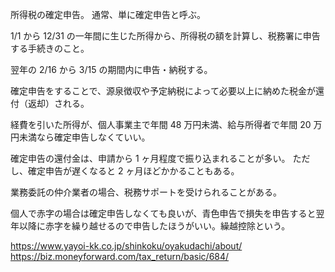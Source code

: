 所得税の確定申告。
通常、単に確定申告と呼ぶ。

1/1 から 12/31 の一年間に生じた所得から、所得税の額を計算し、税務署に申告する手続きのこと。

翌年の 2/16 から 3/15 の期間内に申告・納税する。

確定申告をすることで、源泉徴収や予定納税によって必要以上に納めた税金が還付（返却）される。

経費を引いた所得が、個人事業主で年間 48 万円未満、給与所得者で年間 20 万円未満なら確定申告しなくていい。

確定申告の還付金は、申請から 1 ヶ月程度で振り込まれることが多い。
ただし、確定申告が遅くなると 2 ヶ月ほどかかることもある。

業務委託の仲介業者の場合、税務サポートを受けられることがある。

個人で赤字の場合は確定申告しなくても良いが、青色申告で損失を申告すると翌年以降に赤字を繰り越せるので申告したほうがいい。繰越控除という。

https://www.yayoi-kk.co.jp/shinkoku/oyakudachi/about/
https://biz.moneyforward.com/tax_return/basic/684/
